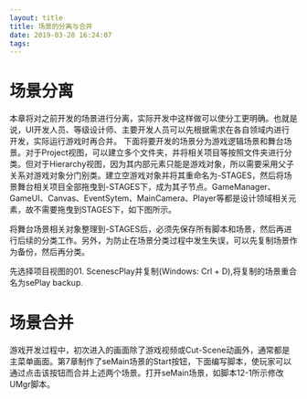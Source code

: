 ```yaml
---
layout: title
title: 场景的分离与合并
date: 2019-03-28 16:24:07
tags:
---
```

# 场景分离
本章将对之前开发的场景进行分离，实际开发中这样做可以使分工更明确。也就是说，UI开发人员、等级设计师、主要开发人员可以先根据需求在各自领域内进行开发，实际运行游戏时再合并。
下面将要开发的场景分为游戏逻辑场景和舞台场景。对于Project视图，可以建立多个文件夹，并将相关项目等按照文件夹进行分类。但对于Hierarchy视图，因为其内部元素只能是游戏对象，所以需要采用父子关系对游戏对象分门别类。建立空游戏对象并将其重命名为-STAGES，然后将场景舞台相关项目全部拖曳到-STAGES下，成为其子节点。GameManager、GameUI、Canvas、EventSytem、MainCamera、Player等都是设计领域相关元素，故不需要拖曳到STAGES下，如下图所示。

将舞台场景相关对象整理到-STAGES后，必须先保存所有脚本和场景，然后再进行后续的分类工作。另外，为防止在场景分类过程中发生失误，可以先复制场景作为备份，然后再分类。

先选择项目视图的01. ScenescPlay并复制(Windows: Crl + D),将复制的场景重合名为sePlay backup.

# 场景合并

游戏开发过程中，初次进入的画面除了游戏视频或Cut-Scene动画外，通常都是主菜单画面。第7章制作了seMain场景的Start按钮，下面编写脚本，使玩家可以通过点击该按钮而合并上述两个场景。打开seMain场景，如脚本12-1所示修改UMgr脚本。